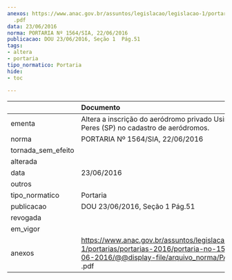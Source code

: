 ```yaml
---
anexos: https://www.anac.gov.br/assuntos/legislacao/legislacao-1/portarias/portarias-2016/portaria-no-1564-sia-22-06-2016/@@display-file/arquivo_norma/PA2016-1564
  .pdf
data: 23/06/2016
norma: PORTARIA Nº 1564/SIA, 22/06/2016
publicacao: DOU 23/06/2016, Seção 1  Pág.51
tags:
- altera
- portaria
tipo_normatico: Portaria
hide: 
- toc 
 
---
```


|                    | Documento                                                                                                                                                       |
|:-------------------|:----------------------------------------------------------------------------------------------------------------------------------------------------------------|
| ementa             | Altera a inscrição do aeródromo privado Usina Branco Peres (SP) no cadastro de aeródromos.                                                                      |
| norma              | PORTARIA Nº 1564/SIA, 22/06/2016                                                                                                                                |
| tornada_sem_efeito |                                                                                                                                                                 |
| alterada           |                                                                                                                                                                 |
| data               | 23/06/2016                                                                                                                                                      |
| outros             |                                                                                                                                                                 |
| tipo_normatico     | Portaria                                                                                                                                                        |
| publicacao         | DOU 23/06/2016, Seção 1  Pág.51                                                                                                                                 |
| revogada           |                                                                                                                                                                 |
| em_vigor           |                                                                                                                                                                 |
| anexos             | https://www.anac.gov.br/assuntos/legislacao/legislacao-1/portarias/portarias-2016/portaria-no-1564-sia-22-06-2016/@@display-file/arquivo_norma/PA2016-1564 .pdf |